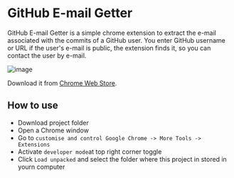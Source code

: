 # GitHub E-mail Getter

GitHub E-mail Getter is a simple chrome extension to extract the e-mail associated with the commits of a GitHub user. You enter GitHub username or URL if the user's e-mail is public, the extension finds it, so you can contact the user by e-mail. 

![image](https://user-images.githubusercontent.com/43031902/215606660-b4586590-48dd-478f-ba0a-dedd1a7037ce.png)

Download it from [Chrome Web Store]().

## How to use

- Download project folder
- Open a Chrome window
- Go to `customise and control Google Chrome -> More Tools -> Extensions`
- Activate `developer mode`at top right corner toggle
- Click `Load unpacked` and select the folder where this project in stored in yourn computer
